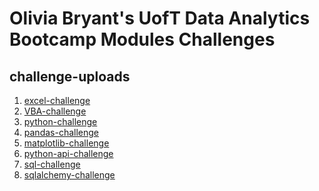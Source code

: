 # Olivia Bryant's UofT Data Analytics Bootcamp Modules Challenges

## challenge-uploads
1. [excel-challenge](https://github.com/xlivia/challenge-uploads/tree/main/excel-challenge)
2. [VBA-challenge](#VBA-challenge)
3. [python-challenge]()
4. [pandas-challenge]()
5. [matplotlib-challenge]()
6. [python-api-challenge]()
7. [sql-challenge]()
8. [sqlalchemy-challenge]()